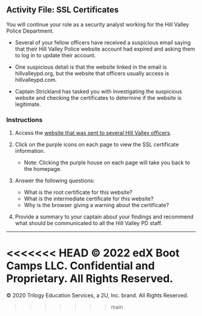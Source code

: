 ## Activity File: SSL Certificates

You will continue your role as a security analyst working for the Hill Valley Police Department. 

- Several of your fellow officers have received a suspicious email saying that their Hill Valley Police website account had expired and asking them to log in to update their account.

- One suspicious detail is that the website linked in the email is hillvalleypd.org, but the website that officers usually access is hillvalleypd.com.

- Captain Strickland has tasked you with investigating the suspicious website and checking the certificates to determine if the website is legitimate.

### Instructions

1. Access the [website that was sent to several Hill Valley officers](https://view.genial.ly/5defb03224596c0fff13c3a2/interactive-image-interactive-image).
                                
2. Click on the purple icons on each page to view the SSL certificate information. 
    - Note: Clicking the purple house on each page will take you back to the homepage. 

3. Answer the following questions:

    - What is the root certificate for this website?
    - What is the intermediate certificate for this website?
    - Why is the browser giving a warning about the certificate?

4. Provide a summary to your captain about your findings and recommend what should be communicated to all the Hill Valley PD staff.

  ---
<<<<<<< HEAD
   © 2022 edX Boot Camps LLC. Confidential and Proprietary. All Rights Reserved.
=======
   © 2020 Trilogy Education Services, a 2U, Inc. brand. All Rights Reserved.
>>>>>>> main
